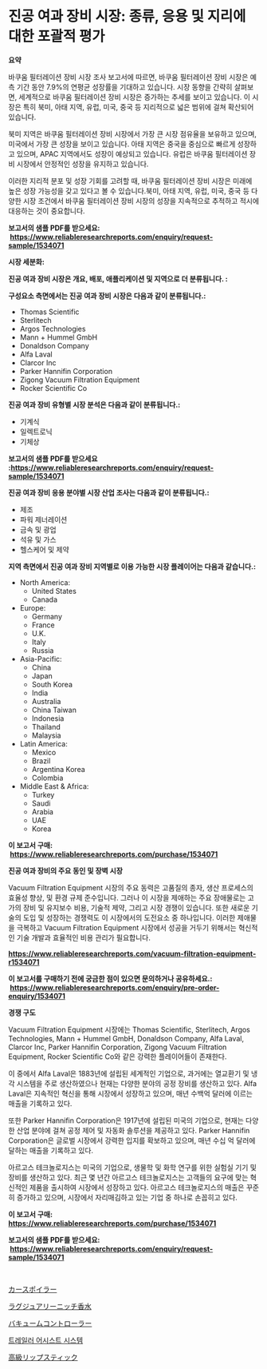 <p><h1>진공 여과 장비 시장: 종류, 응용 및 지리에 대한 포괄적 평가</h1></p><p><strong>요약</strong></p>
<p><p>바쿠움 필터레이션 장비 시장 조사 보고서에 따르면, 바쿠움 필터레이션 장비 시장은 예측 기간 동안 7.9%의 연평균 성장률을 기대하고 있습니다. 시장 동향을 간략히 살펴보면, 세계적으로 바쿠움 필터레이션 장비 시장은 증가하는 추세를 보이고 있습니다. 이 시장은 특히 북미, 아태 지역, 유럽, 미국, 중국 등 지리적으로 넓은 범위에 걸쳐 확산되어 있습니다.</p><p>북미 지역은 바쿠움 필터레이션 장비 시장에서 가장 큰 시장 점유율을 보유하고 있으며, 미국에서 가장 큰 성장을 보이고 있습니다. 아태 지역은 중국을 중심으로 빠르게 성장하고 있으며, APAC 지역에서도 성장이 예상되고 있습니다. 유럽은 바쿠움 필터레이션 장비 시장에서 안정적인 성장을 유지하고 있습니다.</p><p>이러한 지리적 분포 및 성장 기회를 고려할 때, 바쿠움 필터레이션 장비 시장은 미래에 높은 성장 가능성을 갖고 있다고 볼 수 있습니다.북미, 아태 지역, 유럽, 미국, 중국 등 다양한 시장 조건에서 바쿠움 필터레이션 장비 시장의 성장을 지속적으로 추적하고 적시에 대응하는 것이 중요합니다.</p></p>
<p><strong>보고서의 샘플 PDF를 받으세요: &nbsp;<a href="https://www.reliableresearchreports.com/enquiry/request-sample/1534071">https://www.reliableresearchreports.com/enquiry/request-sample/1534071</a></strong></p>
<p><strong>시장 세분화:</strong></p>
<p><strong> 진공 여과 장비 시장은 개요, 배포, 애플리케이션 및 지역으로 더 분류됩니다. :</strong></p>
<p><strong>구성요소 측면에서는 진공 여과 장비 시장은 다음과 같이 분류됩니다.:</strong></p>
<p><ul><li>Thomas Scientific</li><li>Sterlitech</li><li>Argos Technologies</li><li>Mann + Hummel GmbH</li><li>Donaldson Company</li><li>Alfa Laval</li><li>Clarcor Inc</li><li>Parker Hannifin Corporation</li><li>Zigong Vacuum Filtration Equipment</li><li>Rocker Scientific Co</li></ul></p>
<p><strong> 진공 여과 장비 유형별 시장 분석은 다음과 같이 분류됩니다.:</strong></p>
<p><ul><li>기계식</li><li>일렉트로닉</li><li>기체상</li></ul></p>
<p><strong>보고서의 샘플 PDF를 받으세요 :<a href="https://www.reliableresearchreports.com/enquiry/request-sample/1534071">https://www.reliableresearchreports.com/enquiry/request-sample/1534071</a></strong></p>
<p><strong> 진공 여과 장비 응용 분야별 시장 산업 조사는 다음과 같이 분류됩니다.:</strong></p>
<p><ul><li>제조</li><li>파워 제너레이션</li><li>금속 및 광업</li><li>석유 및 가스</li><li>헬스케어 및 제약</li></ul></p>
<p><strong>지역 측면에서 진공 여과 장비 지역별로 이용 가능한 시장 플레이어는 다음과 같습니다.:</strong></p>
<p><ul>
    <li>
        North America:
        <ul>
            <li>United States</li>
            <li>Canada</li>
        </ul>
    </li>
    <li>
        Europe:
        <ul>
            <li>Germany</li>
            <li>France</li>
            <li>U.K.</li>
            <li>Italy</li>
            <li>Russia</li>
        </ul>
    </li>
    <li>
        Asia-Pacific:
        <ul>
            <li>China</li>
            <li>Japan</li>
            <li>South Korea</li>
            <li>India</li>
            <li>Australia</li>
            <li>China Taiwan</li>
            <li>Indonesia</li>
            <li>Thailand</li>
            <li>Malaysia</li>
        </ul>
    </li>
    <li>
        Latin America:
        <ul>
            <li>Mexico</li>
            <li>Brazil</li>
            <li>Argentina Korea</li>
            <li>Colombia</li>
        </ul>
    </li>
    <li>
        Middle East & Africa:
        <ul>
            <li>Turkey</li>
            <li>Saudi</li>
            <li>Arabia</li>
            <li>UAE</li>
            <li>Korea</li>
        </ul>
    </li>
    </ul></p>
<p><strong>이 보고서 구매: &nbsp;<a href="https://www.reliableresearchreports.com/purchase/1534071">https://www.reliableresearchreports.com/purchase/1534071</a></strong></p>
<p><strong>진공 여과 장비의 주요 동인 및 장벽 시장</strong></p>
<p><p>Vacuum Filtration Equipment 시장의 주요 동력은 고품질의 종자, 생산 프로세스의 효율성 향상, 및 환경 규제 준수입니다. 그러나 이 시장을 제애하는 주요 장애물로는 고가의 장비 및 유지보수 비용, 기술적 제약, 그리고 시장 경쟁이 있습니다. 또한 새로운 기술의 도입 및 성장하는 경쟁력도 이 시장에서의 도전요소 중 하나입니다. 이러한 제애물을 극복하고 Vacuum Filtration Equipment 시장에서 성공을 거두기 위해서는 혁신적인 기술 개발과 효율적인 비용 관리가 필요합니다.</p></p>
<p><strong><a href="https://www.reliableresearchreports.com/vacuum-filtration-equipment-r1534071">https://www.reliableresearchreports.com/vacuum-filtration-equipment-r1534071</a></strong></p>
<p><strong>이 보고서를 구매하기 전에 궁금한 점이 있으면 문의하거나 공유하세요.: &nbsp;<a href="https://www.reliableresearchreports.com/enquiry/pre-order-enquiry/1534071">https://www.reliableresearchreports.com/enquiry/pre-order-enquiry/1534071</a></strong></p>
<p><strong>경쟁 구도</strong></p>
<p><p>Vacuum Filtration Equipment 시장에는 Thomas Scientific, Sterlitech, Argos Technologies, Mann + Hummel GmbH, Donaldson Company, Alfa Laval, Clarcor Inc, Parker Hannifin Corporation, Zigong Vacuum Filtration Equipment, Rocker Scientific Co와 같은 강력한 플레이어들이 존재한다.</p><p>이 중에서 Alfa Laval은 1883년에 설립된 세계적인 기업으로, 과거에는 열교환기 및 냉각 시스템을 주로 생산하였으나 현재는 다양한 분야의 공정 장비를 생산하고 있다. Alfa Laval은 지속적인 혁신을 통해 시장에서 성장하고 있으며, 매년 수백억 달러에 이르는 매출을 기록하고 있다.</p><p>또한 Parker Hannifin Corporation은 1917년에 설립된 미국의 기업으로, 현재는 다양한 산업 분야에 걸쳐 공정 제어 및 자동화 솔루션을 제공하고 있다. Parker Hannifin Corporation은 글로벌 시장에서 강력한 입지를 확보하고 있으며, 매년 수십 억 달러에 달하는 매출을 기록하고 있다.</p><p>아르고스 테크놀로지스는 미국의 기업으로, 생물학 및 화학 연구를 위한 실험실 기기 및 장비를 생산하고 있다. 최근 몇 년간 아르고스 테크놀로지스는 고객들의 요구에 맞는 혁신적인 제품을 출시하여 시장에서 성장하고 있다. 아르고스 테크놀로지스의 매출은 꾸준히 증가하고 있으며, 시장에서 자리매김하고 있는 기업 중 하나로 손꼽히고 있다.</p></p>
<p><strong>이 보고서 구매: &nbsp; <a href="https://www.reliableresearchreports.com/purchase/1534071">https://www.reliableresearchreports.com/purchase/1534071</a></strong></p>
<p><strong>보고서의 샘플 PDF를 받으세요: &nbsp;<a href="https://www.reliableresearchreports.com/enquiry/request-sample/1534071">https://www.reliableresearchreports.com/enquiry/request-sample/1534071</a></strong><strong></strong></p>
<p>&nbsp;</p>
<p><p><a href="https://medium.com/@wadeavis5656202/%E3%82%AB%E3%83%BC%E3%82%B9%E3%83%9D%E3%82%A4%E3%83%A9%E3%83%BC%E5%B8%82%E5%A0%B4-%E5%B8%82%E5%A0%B4%E3%82%B7%E3%82%A7%E3%82%A2-%E5%B8%82%E5%A0%B4%E5%8B%95%E5%90%91-%E5%B0%86%E6%9D%A5%E3%81%AE%E6%88%90%E9%95%B7%E3%82%92%E6%8E%A2%E3%82%8B-ec021c9fcf4e">カースポイラー</a></p><p><a href="https://github.com/KaydenJohns1964/Market-Research-Report-List-1/blob/main/879870819281.md">ラグジュアリーニッチ香水</a></p><p><a href="https://medium.com/@r.aspinall_32685/%E6%AC%A1%E3%81%AE%E6%96%87%E7%AB%A0%E3%82%92%E6%97%A5%E6%9C%AC%E8%AA%9E%E3%81%AB%E7%BF%BB%E8%A8%B3%E3%81%97%E3%81%BE%E3%81%99-%E7%9C%9F%E7%A9%BA%E3%82%B3%E3%83%B3%E3%83%88%E3%83%AD%E3%83%BC%E3%83%A9%E3%83%BC%E5%B8%82%E5%A0%B4%E3%81%AF-%E5%B8%82%E5%A0%B4%E3%82%B7%E3%82%A7%E3%82%A2-%E3%82%B5%E3%82%A4%E3%82%BA-%E3%81%8A%E3%82%88%E3%81%B32031%E5%B9%B4%E3%81%BE%E3%81%A7%E3%81%AE%E4%BA%88%E6%B8%AC%E3%81%AB%E7%84%A6%E7%82%B9%E3%82%92%E5%BD%93%E3%81%A6%E3%81%A6%E3%81%84%E3%81%BE%E3%81%99-14cbf24731a4">バキュームコントローラー</a></p><p><a href="https://medium.com/@witoldadamczyk1904/%ED%8A%B8%EB%A0%88%EC%9D%BC%EB%9F%AC-%EC%96%B4%EC%8B%9C%EC%8A%A4%ED%8A%B8-%EC%8B%9C%EC%8A%A4%ED%85%9C-%EC%8B%9C%EC%9E%A5-%EC%A1%B0%EC%82%AC-%EB%B3%B4%EA%B3%A0%EC%84%9C-%EA%B7%B8-%EC%97%AD%EC%82%AC-%EB%B0%8F-2024%EB%85%84%EB%B6%80%ED%84%B0-2031%EB%85%84%EA%B9%8C%EC%A7%80%EC%9D%98-%EC%98%88%EC%B8%A1-6cecdccc8909">트레일러 어시스트 시스템</a></p><p><a href="https://github.com/marbadji/Market-Research-Report-List-1/blob/main/442970519280.md">高級リップスティック</a></p></p>